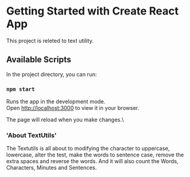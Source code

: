# Getting Started with Create React App

This project is releted to text utility.

## Available Scripts

In the project directory, you can run:

### `npm start`

Runs the app in the development mode.\
Open [http://localhost:3000](http://localhost:3000) to view it in your browser.

The page will reload when you make changes.\

### 'About TextUtils'
The Textutils is all about to modifying the character to uppercase, lowercase, alter the test, make the words to sentence case, remove the extra spaces and reverse the words. And it will also count the Words, Characters, Minutes and Sentences.
